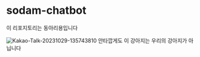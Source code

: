 # sodam-chatbot

이 리포지토리는 동아리용입니다

<img src="https://i.ibb.co/98Q4nJ7/Kakao-Talk-20231029-135743810.jpg" alt="Kakao-Talk-20231029-135743810" border="0">
안타깝게도 이 강아지는 우리의 강아지가 아닙니다
